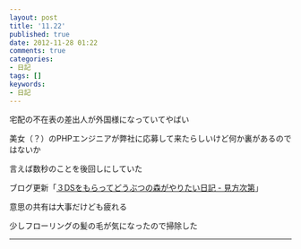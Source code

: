 ```yaml
---
layout: post
title: '11.22'
published: true
date: 2012-11-28 01:22
comments: true
categories:
- 日記
tags: []
keywords:
- 日記
---
```

宅配の不在表の差出人が外国様になっていてやばい

美女（？）のPHPエンジニアが弊社に応募して来たらしいけど何か裏があるのではないか
<div>

言えば数秒のことを後回しにしていた

ブログ更新「[３DSをもらってどうぶつの森がやりたい日記 - 見方次第](http://soramugi.hateblo.jp/entry/2012/11/22/162521 "３DSをもらってどうぶつの森がやりたい日記 - 見方次第")」

意思の共有は大事だけども疲れる

少しフローリングの髪の毛が気になったので掃除した

</div>

---

